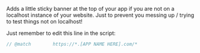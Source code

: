 Adds a little sticky banner at the top of your app if you are not on a localhost instance of your website. Just to prevent you messing up / trying to test things not on localhost!

Just remember to edit this line in the script:

```js
// @match        https://*.[APP NAME HERE].com/*
```